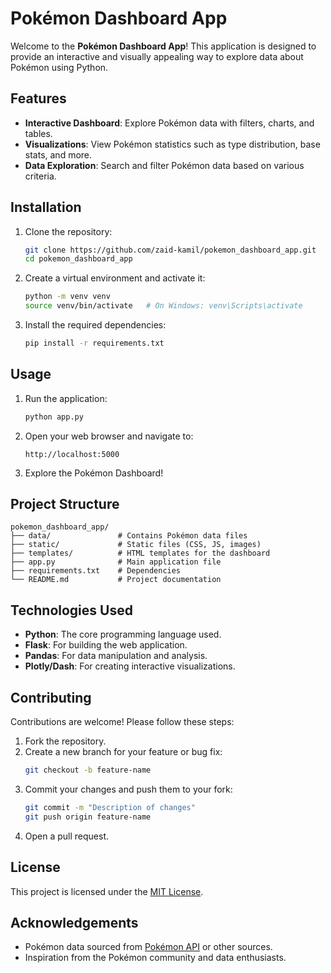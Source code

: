 # Pokémon Dashboard App

Welcome to the **Pokémon Dashboard App**! This application is designed to provide an interactive and visually appealing way to explore data about Pokémon using Python.

## Features

- **Interactive Dashboard**: Explore Pokémon data with filters, charts, and tables.
- **Visualizations**: View Pokémon statistics such as type distribution, base stats, and more.
- **Data Exploration**: Search and filter Pokémon data based on various criteria.

## Installation

1. Clone the repository:
   ```bash
   git clone https://github.com/zaid-kamil/pokemon_dashboard_app.git
   cd pokemon_dashboard_app
   ```

2. Create a virtual environment and activate it:
   ```bash
   python -m venv venv
   source venv/bin/activate   # On Windows: venv\Scripts\activate
   ```

3. Install the required dependencies:
   ```bash
   pip install -r requirements.txt
   ```

## Usage

1. Run the application:
   ```bash
   python app.py
   ```

2. Open your web browser and navigate to:
   ```
   http://localhost:5000
   ```

3. Explore the Pokémon Dashboard!

## Project Structure

```
pokemon_dashboard_app/
├── data/               # Contains Pokémon data files
├── static/             # Static files (CSS, JS, images)
├── templates/          # HTML templates for the dashboard
├── app.py              # Main application file
├── requirements.txt    # Dependencies
└── README.md           # Project documentation
```

## Technologies Used

- **Python**: The core programming language used.
- **Flask**: For building the web application.
- **Pandas**: For data manipulation and analysis.
- **Plotly/Dash**: For creating interactive visualizations.

## Contributing

Contributions are welcome! Please follow these steps:

1. Fork the repository.
2. Create a new branch for your feature or bug fix:
   ```bash
   git checkout -b feature-name
   ```
3. Commit your changes and push them to your fork:
   ```bash
   git commit -m "Description of changes"
   git push origin feature-name
   ```
4. Open a pull request.

## License

This project is licensed under the [MIT License](LICENSE).

## Acknowledgements

- Pokémon data sourced from [Pokémon API](https://pokeapi.co/) or other sources.
- Inspiration from the Pokémon community and data enthusiasts.
